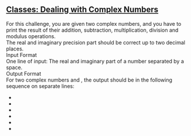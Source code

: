 ## **[Classes: Dealing with Complex Numbers](https://www.hackerrank.com/challenges/class-1-dealing-with-complex-numbers)** 
For this challenge, you are given two complex numbers, and you have to print the result of their addition, subtraction, multiplication, division and modulus operations.<br>The real and imaginary precision part should be correct up to two decimal places.<br>Input Format<br>One line of input: The real and imaginary part of a number separated by a space.<br>Output Format<br>For two complex numbers and , the output should be in the following sequence on separate lines:<br><ul><li></li><li></li><li></li><li></li><li></li><li></li></ul><br><br><br><br><br><br><br><br><br>